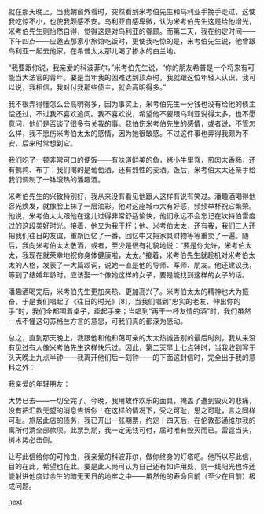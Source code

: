 
就在那天晚上，当我朝窗外看时，突然看到米考伯先生和乌利亚手挽手走过，这使我吃惊不小，也使我颇感不安。乌利亚自感卑微，认为米考伯先生这是给他增光，米考伯先生则怡然自得，觉得这是对乌利亚的眷顾。而第二天，我在约定时间——下午四点——应邀去那家小旅馆吃饭时，更使我吃惊的是，米考伯先生说，他曾跟乌利亚一起去他家，在希普太太那儿喝了掺水的白兰地。

“我要跟你说，我亲爱的科波菲尔，”米考伯先生说，“你的朋友希普是一个将来有可能当大法官的青年。要是当年我的困难达到顶点时，我就跟这位年轻人认识，我可以说，我相信，我对付我那些债主，就会高明得多。”

我不很弄得懂怎么会高明得多，因为事实上，米考伯先生一分钱也没有给他的债主偿还过，不过我不喜欢追问。我不喜欢说，希望他不要跟乌利亚说得太多，也不愿意问，他们是否谈了很多有关我的事。我怕伤米考伯先生的感情，或者说，不管怎么样，我不愿伤米考伯太太的感情，因为她很敏感。不过这件事也弄得我颇为不安，后来时常想到它。

我们吃了一顿非常可口的便饭——有味道鲜美的鱼，烤小牛里脊，煎肉末香肠，还有鹌鹑、布丁；我们喝的是葡萄酒，还有烈性的麦酒。饭后，米考伯太太还亲手给我们调制了一钵滚热的潘趣酒。

米考伯先生的兴致特别好，我从来没有看见他跟人这样有说有笑过。潘趣酒喝得他容光焕发，就像脸上抹了一层油彩。他对这座城市大有好感，频频举杯祝它繁荣。他说，米考伯太太跟他在这儿过得非常舒适愉快，他们永远不会忘记在坎特伯雷度过的这段美好时光。接着，他又为我干杯；他、米考伯太太，还有我，我们三人还把我们往日的友谊，重新回忆了一番，回忆中又把家具财物等等重卖了一遍。随后，我向米考伯太太敬酒，或者，至少是很有礼貌地说：“要是你允许，米考伯太太，我现在就荣幸地祝你身体健康啦，太太。”接着，米考伯先生就趁机对米考伯太太的人格，发表了一大篇颂词，说她一直是他的导师、军师、朋友。他还建议我，等到了结婚年龄时，应该娶一个像她这样的女子，要是能找到这样的女子的话。

潘趣酒喝完后，米考伯先生更加亲热、更加高兴了。米考伯太太的精神也大为振奋，于是我们唱起了《往日的时光》[8]，当我们唱到“忠实的老友，伸出你的手”时，我们全都围着桌子，牵起手来；当唱到“再干一杯友情的酒”时，我们虽然一点不懂这句苏格兰方言的意思，可我们真的都深为感动。

总之，直到那天晚上，我跟他和他和蔼可亲的太太热诚告别的最后时刻，我从来没有见过有人像米考伯先生这样快乐过。因此，第二天早上七点钟时，当我收到写于头天晚上九点半钟——我离开他们后一刻钟——的下面这封信时，完全出于我的意料之外：

我亲爱的年轻朋友：

大势已去——一切全完了。今晚，我用故作欢乐的面具，掩盖了遭到毁灭的悲痛，没有把汇款无望的消息告诉你！在这样的情况下，受之可耻，思之可耻，言之同样可耻。旅居此店的债务，我已开出一张期票，约定十四天后，在伦敦彭通维尔我的寓所付清全部款项。此票到期，我一定无钱可付，届时唯有毁灭而已。雷霆当头，树木势必击倒。

让写此信给你的可怜虫，我亲爱的科波菲尔，做你终身的灯塔吧。他所以写此信，目的在此，希望也在此。要是此人尚可认为自己还有如许用处，则一线阳光也许还能射进他度过余生的暗无天日的地牢之中——虽然他的寿命目前（至少在目前）极成问题。

[next](page239)
